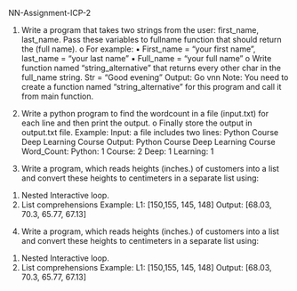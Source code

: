 NN-Assignment-ICP-2

1. Write a program that takes two strings from the user: first_name, last_name. Pass these variables to
fullname function that should return the (full name).
 o For example:
▪ First_name = “your first name”, last_name = “your last name”
▪ Full_name = “your full name”
 o Write function named “string_alternative” that returns every other char in the full_name string.
Str = “Good evening”
Output: Go vnn
Note: You need to create a function named “string_alternative” for this program and call it from
main function.

2. Write a python program to find the wordcount in a file (input.txt) for each line and then print the output.
o Finally store the output in output.txt file.
Example:
Input: a file includes two lines:
Python Course
Deep Learning Course
Output:
Python Course
Deep Learning Course
Word_Count:
Python: 1
Course: 2
Deep: 1
Learning: 1

3. Write a program, which reads heights (inches.) of customers into a list and convert these
heights to centimeters in a separate list using:
1) Nested Interactive loop.
2) List comprehensions
Example: L1: [150,155, 145, 148]
Output: [68.03, 70.3, 65.77, 67.13]
4. Write a program, which reads heights (inches.) of customers into a list and convert these
heights to centimeters in a separate list using:
1) Nested Interactive loop.
2) List comprehensions
Example: L1: [150,155, 145, 148]
Output: [68.03, 70.3, 65.77, 67.13]
